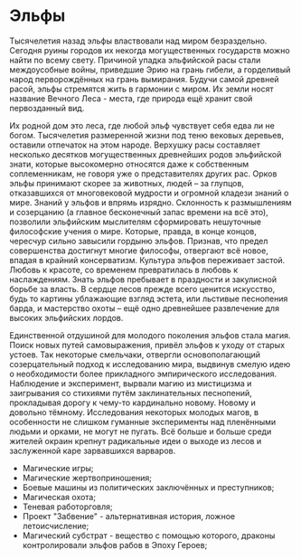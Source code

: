 # Эльфы
Тысячелетия назад эльфы властвовали над миром безраздельно. Сегодня руины городов их некогда могущественных государств можно найти по всему свету. Причиной упадка эльфийской расы стали междоусобные войны, приведшие Эрию на грань гибели, а горделивый народ перворождённых на грань вымирания.
Будучи самой древней расой, эльфы стремятся жить в гармонии с миром. Их земли носят название Вечного Леса - места, где природа ещё хранит свой первозданный вид. 

Их родной дом это леса, где любой эльф чувствует себя едва ли не богом. Тысячелетия размеренной жизни под теню вековых деревьев, оставили отпечаток на этом народе. Верхушку расы составляет несколько десятков могущественных древнейших родов эльфийской знати, которые высокомерно относятся даже к собственным соплеменникам, не говоря уже о представителях других рас. Орков эльфы принимают скорее за животных, людей – за глупцов, отказавшихся от многовековой мудрости и огромной кладези знаний о мире. Знаний у эльфов и впрямь изрядно. Склонность к размышлениям и созерцанию (а главное бесконечный запас времени на всё это),  позволили эльфийским мыслителям сформировать нешуточные философские учения о мире. Которые, правда, в конце концов, чересчур сильно завысили гордыню эльфов. Признав, что предел совершенства достигнут многие философы, отвергают всё новое, впадая в крайний консерватизм. Культура эльфов переживает застой. Любовь к красоте, со временем превратилась в любовь к наслаждениям. Знать эльфов пребывает в праздности и закулисной борьбе за власть. В сердце лесов прежде всего ценится искусство, будь то картины ублажающие взгляд эстета, или льстивые песнопения барда, и мастерство охоты – ещё одно древнейшее развлечение для высоких эльфийских лордов.

Единственной отдушиной для молодого поколения эльфов стала магия. Поиск новых путей самовыражения, привёл эльфов к уходу от старых устоев. Так некоторые смельчаки, отвергли основополагающий созерцательный подход к исследованию мира, выдвинув смелую идею о необходимости более прикладного эмпирического исследования. Наблюдение и эксперимент, вырвали магию из мистицизма и заигрывания со стихиями путём заклинательных песнопений, прокладывая дорогу к чему-то кардинально новому. Новому и довольно тёмному. Исследования некоторых молодых магов, в особенности не слишком гуманные эксперименты над пленёнными людьми и орками, не могут не пугать. Всё больше и больше среди жителей окраин крепнут радикальные идеи о выходе из лесов и заслуженной каре зарвавшихся варваров.

* Магические игры;
* Магические жертвоприношения;
* Боевые машины из политических заключённых и преступников;
* Магическая охота;
* Теневая работорговля;
* Проект "Забвение" - альтернативная история, ложное летоисчисление;
* Магический субстрат - вещество с помощью которого, драконы контролировали эльфов рабов в Эпоху Героев;